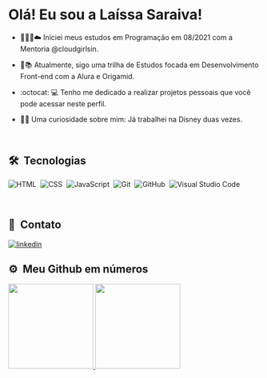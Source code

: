  # Olá! Eu sou a Laíssa Saraiva!

- 👩🏽‍💻☁️ Iniciei meus estudos em Programação em 08/2021 com a Mentoria @cloudgirlsin.

- 🚀📚 Atualmente, sigo uma trilha de Estudos focada em Desenvolvimento Front-end com a Alura e Origamid.

- :octocat: 💻 Tenho me dedicado a realizar projetos pessoais que você pode acessar neste perfil.

- 🏰✨ Uma curiosidade sobre mim: Já trabalhei na Disney duas vezes.

<br>

## 🛠 &nbsp;Tecnologias

![HTML](https://img.shields.io/badge/-HTML-05122A?style=flat&logo=HTML5)&nbsp;
![CSS](https://img.shields.io/badge/-CSS-05122A?style=flat&logo=CSS3&logoColor=1572B6)&nbsp;
![JavaScript](https://img.shields.io/badge/-JavaScript-05122A?style=flat&logo=javascript)&nbsp;
![Git](https://img.shields.io/badge/-Git-05122A?style=flat&logo=git)&nbsp;
![GitHub](https://img.shields.io/badge/-GitHub-05122A?style=flat&logo=github)&nbsp;
![Visual Studio Code](https://img.shields.io/badge/-Visual%20Studio%20Code-05122A?style=flat&logo=visual-studio-code&logoColor=007ACC)&nbsp;

<br>

## 👋 &nbsp;Contato

<a href="https://linkedin.com/in/laissasc" target="_blank">
  <img align="center" src="https://img.shields.io/badge/-LinkedIn-%230077B5?style=flat&logo=linkedin" alt="linkedin"/>
</a>

<br>

## ⚙️ &nbsp;Meu Github em números

<div>
  <a href="https://github.com/LaissaSaraiva">
  <img height="170em" src="https://github-readme-stats.vercel.app/api?username=LaissaSaraiva&show_icons=true&theme=dracula&include_all_commits=true&count_private=true"/>
  <img height="170em" src="https://github-readme-stats.vercel.app/api/top-langs/?username=LaissaSaraiva&layout=compact&langs_count=7&theme=dracula"/>
</div>
